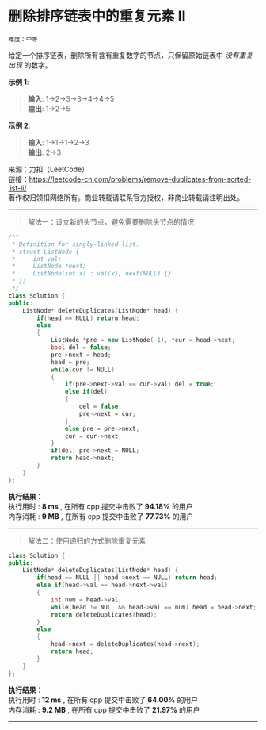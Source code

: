 # 删除排序链表中的重复元素 II #  
`难度：中等` 

给定一个排序链表，删除所有含有重复数字的节点，只保留原始链表中 _没有重复出现_ 的数字。  

**示例 1**:   
>**输入**: 1->2->3->3->4->4->5  
>**输出**: 1->2->5  

**示例 2**:   
>**输入**: 1->1->1->2->3  
>**输出**: 2->3  

来源：力扣（LeetCode）  
链接：https://leetcode-cn.com/problems/remove-duplicates-from-sorted-list-ii/  
著作权归领扣网络所有。商业转载请联系官方授权，非商业转载请注明出处。  

---  
>解法一：设立新的头节点，避免需要删除头节点的情况  

```C++
/**
 * Definition for singly-linked list.
 * struct ListNode {
 *     int val;
 *     ListNode *next;
 *     ListNode(int x) : val(x), next(NULL) {}
 * };
 */
class Solution {
public:
    ListNode* deleteDuplicates(ListNode* head) {
        if(head == NULL) return head;
        else
        {
            ListNode *pre = new ListNode(-1), *cur = head->next;
            bool del = false;
            pre->next = head;
            head = pre;
            while(cur != NULL)
            {
                if(pre->next->val == cur->val) del = true;
                else if(del)
                {
                    del = false;
                    pre->next = cur;
                }
                else pre = pre->next;
                cur = cur->next;
            }
            if(del) pre->next = NULL;
            return head->next;
        }
    }
};
```  

**执行结果：**  
执行用时 : **8 ms** , 在所有 cpp 提交中击败了 **94.18%** 的用户  
内存消耗 : **9 MB** , 在所有 cpp 提交中击败了 **77.73%** 的用户  

---  
>解法二：使用递归的方式删除重复元素  

```C++
class Solution {
public:
    ListNode* deleteDuplicates(ListNode* head) {
        if(head == NULL || head->next == NULL) return head;
        else if(head->val == head->next->val)
        {
            int num = head->val;
            while(head != NULL && head->val == num) head = head->next;
            return deleteDuplicates(head);
        }
        else
        {
            head->next = deleteDuplicates(head->next);
            return head;
        }
    }
};
```  

**执行结果：**  
执行用时 : **12 ms** , 在所有 cpp 提交中击败了 **64.00%** 的用户  
内存消耗 : **9.2 MB** , 在所有 cpp 提交中击败了 **21.97%** 的用户  

---  